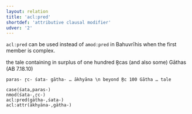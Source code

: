```yaml
---
layout: relation
title: 'acl:pred'
shortdef: 'attributive clausal modifier'
udver: '2'
---
```


`acl:pred` can be used instead of `amod:pred` in Bahuvrīhis when the first member is
complex.

the tale containing in surplus of one hundred R̥cas (and also some) Gāthas (AB 7.18.10)
~~~ sdparse
paras- r̥c- śata- gātha- … ākhyāna \n beyond R̥c 100 Gātha … tale

case(śata,paras-)
nmod(śata-,r̥c-)
acl:pred(gātha-,śata-)
acl:attr(ākhyāna-,gātha-)
~~~
